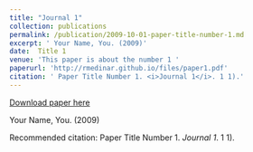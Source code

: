 ```yaml
---
title: "Journal 1"
collection: publications
permalink: /publication/2009-10-01-paper-title-number-1.md
excerpt: ' Your Name, You. (2009)'
date:  Title 1
venue: 'This paper is about the number 1 '
paperurl: 'http://rmedinar.github.io/files/paper1.pdf'
citation: ' Paper Title Number 1. <i>Journal 1</i>. 1 1).'
---
```


<a href='http://rmedinar.github.io/files/paper1.pdf'>Download paper here</a>

 Your Name, You. (2009)

Recommended citation:  Paper Title Number 1. <i>Journal 1</i>. 1 1).
